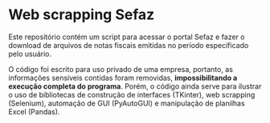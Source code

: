 # Web scrapping Sefaz
Este repositório contém um script para acessar o portal Sefaz e fazer o download de arquivos de notas fiscais emitidas no período especificado pelo usuário.

O código foi escrito para uso privado de uma empresa, portanto, as informações sensíveis contidas foram removidas, **impossibilitando a execução completa do programa**. Porém, o código ainda serve para ilustrar o uso de bibliotecas de construção de interfaces (TKinter), web scrapping (Selenium), automação de GUI (PyAutoGUI) e manipulação de planilhas Excel (Pandas). 
